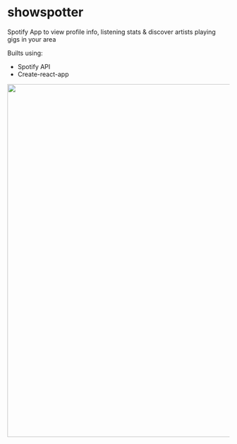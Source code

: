 # showspotter

Spotify App to view profile info, listening stats &amp; discover artists playing gigs in your area

Builts using:

- Spotify API
- Create-react-app

<img src="https://i.imgur.com/D2x0mJH.jpg" width=800>
